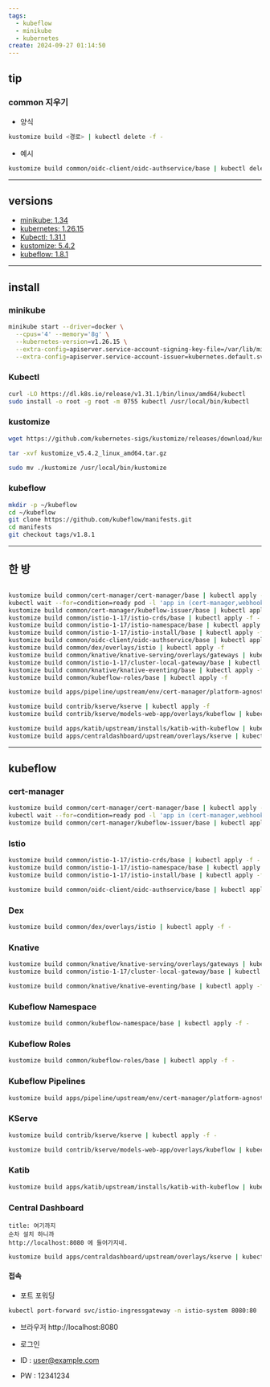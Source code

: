 ```yaml
---
tags:
  - kubeflow
  - minikube
  - kubernetes
create: 2024-09-27 01:14:50
---
```

## tip

### common 지우기
- 양식
```sh
kustomize build <경로> | kubectl delete -f -
```

- 예시
```sh
kustomize build common/oidc-client/oidc-authservice/base | kubectl delete -f -
```

---

## versions



- [minikube: 1.34](https://github.com/kubernetes/minikube/releases)
- [kubernetes: 1.26.15](https://github.com/kubernetes/kubernetes/tree/release-1.26)
- [Kubectl: 1.31.1](https://github.com/kubernetes/kubernetes/releases)
- [kustomize: 5.4.2](https://github.com/kubernetes-sigs/kustomize/releases)
- [kubeflow: 1.8.1](https://github.com/kubeflow/manifests/tree/v1.8.1)
---

## install

### minikube
```sh
minikube start --driver=docker \
  --cpus='4' --memory='8g' \
  --kubernetes-version=v1.26.15 \
  --extra-config=apiserver.service-account-signing-key-file=/var/lib/minikube/certs/sa.key \
  --extra-config=apiserver.service-account-issuer=kubernetes.default.svc
```

### Kubectl
```sh
curl -LO https://dl.k8s.io/release/v1.31.1/bin/linux/amd64/kubectl
sudo install -o root -g root -m 0755 kubectl /usr/local/bin/kubectl
```

### kustomize
```sh
wget https://github.com/kubernetes-sigs/kustomize/releases/download/kustomize%2Fv5.4.2/kustomize_v5.4.2_linux_amd64.tar.gz

tar -xvf kustomize_v5.4.2_linux_amd64.tar.gz

sudo mv ./kustomize /usr/local/bin/kustomize
```

### kubeflow
```sh
mkdir -p ~/kubeflow
cd ~/kubeflow
git clone https://github.com/kubeflow/manifests.git
cd manifests
git checkout tags/v1.8.1
```


---

## 한 방

```sh

kustomize build common/cert-manager/cert-manager/base | kubectl apply -f -
kubectl wait --for=condition=ready pod -l 'app in (cert-manager,webhook)' --timeout=180s -n cert-manager
kustomize build common/cert-manager/kubeflow-issuer/base | kubectl apply -f 
kustomize build common/istio-1-17/istio-crds/base | kubectl apply -f -
kustomize build common/istio-1-17/istio-namespace/base | kubectl apply -f -
kustomize build common/istio-1-17/istio-install/base | kubectl apply -f 
kustomize build common/oidc-client/oidc-authservice/base | kubectl apply -f 
kustomize build common/dex/overlays/istio | kubectl apply -f 
kustomize build common/knative/knative-serving/overlays/gateways | kubectl apply -f -
kustomize build common/istio-1-17/cluster-local-gateway/base | kubectl apply -f 
kustomize build common/knative/knative-eventing/base | kubectl apply -f 
kustomize build common/kubeflow-roles/base | kubectl apply -f 

kustomize build apps/pipeline/upstream/env/cert-manager/platform-agnostic-multi-user | kubectl apply -f 

kustomize build contrib/kserve/kserve | kubectl apply -f 
kustomize build contrib/kserve/models-web-app/overlays/kubeflow | kubectl apply -f 

kustomize build apps/katib/upstream/installs/katib-with-kubeflow | kubectl apply -f 
kustomize build apps/centraldashboard/upstream/overlays/kserve | kubectl apply -f 

```


---


## kubeflow
### cert-manager
```sh
kustomize build common/cert-manager/cert-manager/base | kubectl apply -f -
kubectl wait --for=condition=ready pod -l 'app in (cert-manager,webhook)' --timeout=180s -n cert-manager
kustomize build common/cert-manager/kubeflow-issuer/base | kubectl apply -f -
```
### Istio
```sh
kustomize build common/istio-1-17/istio-crds/base | kubectl apply -f -
kustomize build common/istio-1-17/istio-namespace/base | kubectl apply -f -
kustomize build common/istio-1-17/istio-install/base | kubectl apply -f -
```

```sh
kustomize build common/oidc-client/oidc-authservice/base | kubectl apply -f -
```

### Dex
```sh
kustomize build common/dex/overlays/istio | kubectl apply -f -
```

### Knative
```sh
kustomize build common/knative/knative-serving/overlays/gateways | kubectl apply -f -
kustomize build common/istio-1-17/cluster-local-gateway/base | kubectl apply -f -
```

```sh
kustomize build common/knative/knative-eventing/base | kubectl apply -f -
```

### Kubeflow Namespace

```sh
kustomize build common/kubeflow-namespace/base | kubectl apply -f -
```

### Kubeflow Roles
```sh
kustomize build common/kubeflow-roles/base | kubectl apply -f -
```


### Kubeflow Pipelines
```sh
kustomize build apps/pipeline/upstream/env/cert-manager/platform-agnostic-multi-user | kubectl apply -f -
```


### KServe
```sh
kustomize build contrib/kserve/kserve | kubectl apply -f -
```
```sh
kustomize build contrib/kserve/models-web-app/overlays/kubeflow | kubectl apply -f -
```


### Katib
```sh
kustomize build apps/katib/upstream/installs/katib-with-kubeflow | kubectl apply -f -
```

### Central Dashboard
```ad-attention
title: 여기까지
순차 설치 하니까 
http://localhost:8080 에 들어가지네.
```
```sh
kustomize build apps/centraldashboard/upstream/overlays/kserve | kubectl apply -f -
```

#### 접속
- 포트 포워딩

```sh
kubectl port-forward svc/istio-ingressgateway -n istio-system 8080:80
```

- 브라우저
http://localhost:8080

- 로그인
- ID : user@example.com
- PW : 12341234


